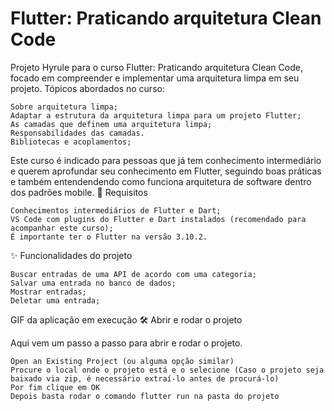 <h1>Flutter: Praticando arquitetura Clean Code
</h1>
Projeto Hyrule para o curso Flutter: Praticando arquitetura Clean Code, focado em compreender e implementar uma arquitetura limpa em seu projeto.
Tópicos abordados no curso:

    Sobre arquitetura limpa;
    Adaptar a estrutura da arquitetura limpa para um projeto Flutter;
    As camadas que definem uma arquitetura limpa;
    Responsabilidades das camadas.
    Bibliotecas e acoplamentos;

Este curso é indicado para pessoas que já tem conhecimento intermediário e querem aprofundar seu conhecimento em Flutter, seguindo boas práticas e também entendendendo como funciona arquitetura de software dentro dos padrões mobile.
📑 Requisitos

    Conhecimentos intermediários de Flutter e Dart;
    VS Code com plugins do Flutter e Dart instalados (recomendado para acompanhar este curso);
    É importante ter o Flutter na versão 3.10.2.

✨ Funcionalidades do projeto

    Buscar entradas de uma API de acordo com uma categoria;
    Salvar uma entrada no banco de dados;
    Mostrar entradas;
    Deletar uma entrada;

GIF da aplicação em execução
🛠️ Abrir e rodar o projeto

Aqui vem um passo a passo para abrir e rodar o projeto.

    Open an Existing Project (ou alguma opção similar)
    Procure o local onde o projeto está e o selecione (Caso o projeto seja baixado via zip, é necessário extraí-lo antes de procurá-lo)
    Por fim clique em OK
    Depois basta rodar o comando flutter run na pasta do projeto
